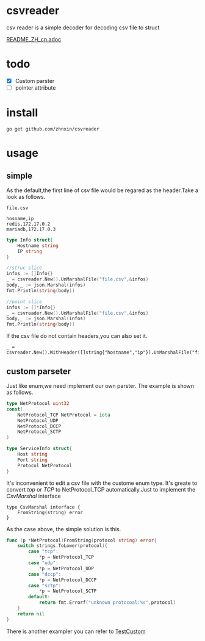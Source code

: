# csvreader
csv reader is a simple decoder for decoding csv file to struct

[README_ZH_cn.adoc](.README_ZH_cn.adoc)

# todo

- [x] Custom parster
- [ ] pointer attribute

# install
```
go get github.com/zhnxin/csvreader
```

# usage

## simple
As the default,the first line of csv file would be regared as the header.Take a look as follows.

`file.csv`
```csv
hosname,ip
redis,172.17.0.2
mariadb,172.17.0.3
```

```go
type Info struct{
    Hostname string
    IP string
}

//struc slice
infos := []Info{}
_ = csvreader.New().UnMarshalFile("file.csv",&infos)
body,_ := json.Marshal(infos)
fmt.Println(string(body))

//point slice
infos := []*Info{}
_ = csvreader.New().UnMarshalFile("file.csv",&infos)
body,_ := json.Marshal(infos)
fmt.Println(string(body))
```

If the csv file do not contain headers,you can also set it.

```
_ = csvreader.New().WithHeader([]string{"hostname","ip"}).UnMarshalFile("file.csv",&infos)
```

## custom parseter

Just like enum,we need implement our own parster. The example is shown as follows.

```go
type NetProtocol uint32
const(
    NetProtocol_TCP NetProtocol = iota
    NetProtocol_UDP
    NetProtocol_DCCP
    NetProtocol_SCTP
)

type ServiceInfo struct{
    Host string
    Port string
    Protocol NetProtocol
}
```

It's inconvenient to edit a csv file with the custome enum type. It's greate to convert _top_ or _TCP_ to NetProtocol_TCP automatically.Just to implement the _CsvMarshal_ interface


    type CsvMarshal interface {
	    FromString(string) error
    }

As the case above, the simple solution is this.
```go
func (p *NetProtocol)FromString(protocol string) error{
    switch strings.ToLower(protocol){
        case "tcp":
            *p = NetProtocol_TCP
        case "udp":
            *p = NetProtocol_UDP
        case "dccp":
            *p = NetProtocol_DCCP
        case "sctp":
            *p = NetProtocol_SCTP
        default:
            return fmt.Errorf("unknown protocoal:%s",protocol)
    }
    return nil
}

```
There is another exampler you can refer to [TestCustom](./reader_test.go#TestCustom)
